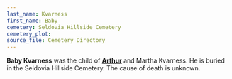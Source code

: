 ```yaml
---
last_name: Kvarness
first_name: Baby
cemetery: Seldovia Hillside Cemetery
cemetery_plot: 
source_file: Cemetery Directory
---
```

**Baby   Kvarness** was the child of [**Arthur**](./Kvarness_Arthur.md) and Martha Kvarness. He is buried in the Seldovia Hillside Cemetery.  The cause of death is unknown.

